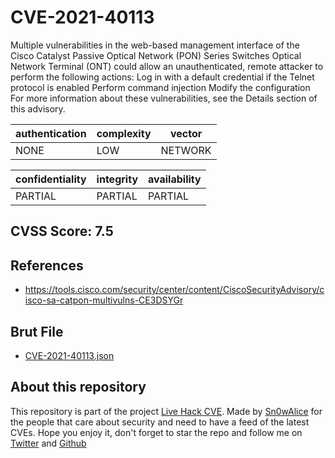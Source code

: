 # CVE-2021-40113

Multiple vulnerabilities in the web-based management interface of the Cisco Catalyst Passive Optical Network (PON) Series Switches Optical Network Terminal (ONT) could allow an unauthenticated, remote attacker to perform the following actions: Log in with a default credential if the Telnet protocol is enabled Perform command injection Modify the configuration For more information about these vulnerabilities, see the Details section of this advisory.

| authentication | complexity | vector |
| --- | --- | --- |
| NONE | LOW | NETWORK |

| confidentiality | integrity | availability |
| --- | --- | --- |
| PARTIAL | PARTIAL | PARTIAL |

## CVSS Score: **7.5**

## References

* https://tools.cisco.com/security/center/content/CiscoSecurityAdvisory/cisco-sa-catpon-multivulns-CE3DSYGr

## Brut File

* [CVE-2021-40113.json](./data_brut.json)



## About this repository
This repository is part of the project [Live Hack CVE](https://github.com/Live-Hack-CVE). Made by [Sn0wAlice](https://github.com/Sn0wAlice) for the people that care about security and need to have a feed of the latest CVEs. Hope you enjoy it, don't forget to star the repo and follow me on [Twitter](https://twitter.com/Sn0wAlice) and [Github](https://github.com/Sn0wAlice)